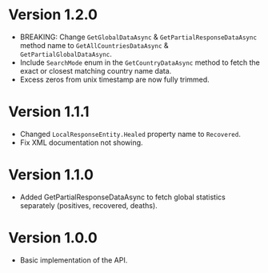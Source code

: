 # Version 1.2.0
- BREAKING: Change `GetGlobalDataAsync` & `GetPartialResponseDataAsync` method name to `GetAllCountriesDataAsync` & `GetPartialGlobalDataAsync`.
- Include `SearchMode` enum in the `GetCountryDataAsync` method to fetch the exact or closest matching country name data.
- Excess zeros from unix timestamp are now fully trimmed.

# Version 1.1.1
- Changed `LocalResponseEntity.Healed` property name to `Recovered`.
- Fix XML documentation not showing.

# Version 1.1.0
- Added GetPartialResponseDataAsync to fetch global statistics separately (positives, recovered, deaths).

# Version 1.0.0
- Basic implementation of the API.